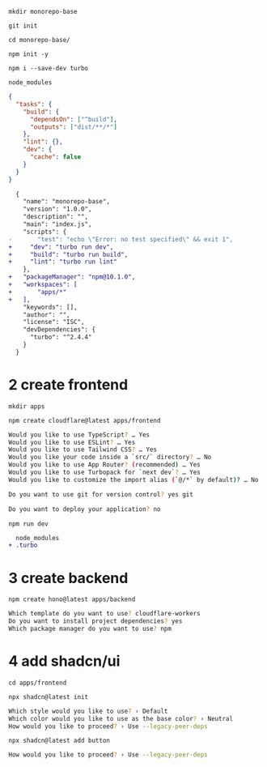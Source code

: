 `mkdir monorepo-base`

`git init`

`cd monorepo-base/`

`npm init -y`

`npm i --save-dev turbo`

```.gitignore
node_modules
```

```json turbo.json
{
  "tasks": {
    "build": {
      "dependsOn": ["^build"],
      "outputs": ["dist/**/*"]
    },
    "lint": {},
    "dev": {
      "cache": false
    }
  }
}
```

```diff json package.json
  {
    "name": "monorepo-base",
    "version": "1.0.0",
    "description": "",
    "main": "index.js",
    "scripts": {
- 		"test": "echo \"Error: no test specified\" && exit 1",
+     "dev": "turbo run dev",
+     "build": "turbo run build",
+     "lint": "turbo run lint"
    },
+ 	"packageManager": "npm@10.1.0",
+ 	"workspaces": [
+ 		"apps/*"
+ 	],
    "keywords": [],
    "author": "",
    "license": "ISC",
    "devDependencies": {
      "turbo": "^2.4.4"
    }
  }
```

# 2 create frontend

`mkdir apps`

`npm create cloudflare@latest apps/frontend`

```sh
Would you like to use TypeScript? … Yes
Would you like to use ESLint? … Yes
Would you like to use Tailwind CSS? … Yes
Would you like your code inside a `src/` directory? … No
Would you like to use App Router? (recommended) … Yes
Would you like to use Turbopack for `next dev`? … Yes
Would you like to customize the import alias (`@/*` by default)? … No

Do you want to use git for version control? yes git

Do you want to deploy your application? no
```

`npm run dev`

```diff .gitignore
  node_modules
+ .turbo
```

# 3 create backend

`npm create hono@latest apps/backend`

```sh
Which template do you want to use? cloudflare-workers
Do you want to install project dependencies? yes
Which package manager do you want to use? npm
```

# 4 add shadcn/ui

`cd apps/frontend`

`npx shadcn@latest init`

```sh
Which style would you like to use? › Default
Which color would you like to use as the base color? › Neutral
How would you like to proceed? › Use --legacy-peer-deps
```

`npx shadcn@latest add button`

```sh
How would you like to proceed? › Use --legacy-peer-deps
```
